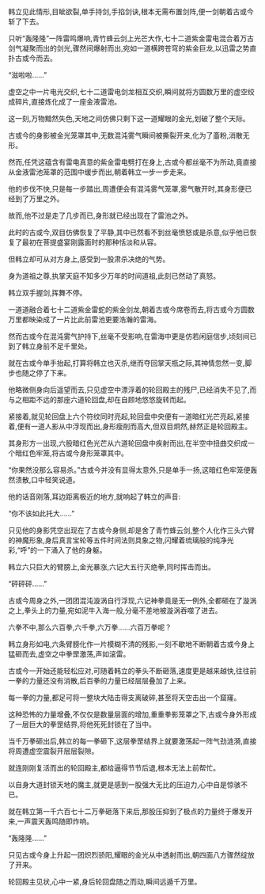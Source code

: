 
韩立见此情形,目眦欲裂,单手持剑,手掐剑诀,根本无需布置剑阵,便一剑朝着古或今斩了下去。

只听“轰隆隆”一阵雷鸣爆响,青竹蜂云剑上光芒大作,七十二道紫金雷电混合着万古剑气凝聚而出的剑光,骤然间爆射而出,宛如一道横跨苍穹的紫金巨龙,以迅雷之势直扑古或今而去。

“滋啦啦……”

虚空之中一片电光交织,七十二道雷电剑龙相互交织,瞬间就将方圆数万里的虚空绞成碎片,直接炼化成了一座金液雷池。

这一刻,万物黯然失色,天地之间仿佛只剩下这一道耀眼的金光,划破了整个天际。

古或今的身影被金光笼罩其中,无数混沌雾气瞬间被撕裂开来,化为了齑粉,消散无形。

然而,任凭这蕴含有雷电真意的紫金雷电劈打在身上,古或今都丝毫不为所动,竟直接从金液雷池笼罩的范围中缓步而出,朝着韩立一步一步走来。

他的步伐不快,只是每一步踏出,周遭便会有混沌雾气笼罩,雾气散开时,其身形便已经到了万里之外。

故而,他不过是走了几步而已,身形就已经出现在了雷池之外。

此时的古或今,双目仿佛恢复了平静,其中已然看不到丝毫愤怒或是杀意,似乎他已恢复了最初在菩提盛宴刚露面时的那种恬淡和从容。

但韩立却可从对方身上,感受到一股肃杀决绝的气势。

身为道祖之尊,执掌天庭不知多少万年的时间道祖,此刻已然动了真怒。

韩立双手握剑,挥舞不停。

一道道融合着七十二道紫金雷蛇的紫金剑龙,朝着古或今席卷而去,将古或今方圆数万里都映染成了一片比此前雷池更要浩瀚的雷海。

然而古或今在混沌雾气护持下,丝毫不受影响,在雷海中更是仿若闲庭信步,顷刻间已到了韩立身前不足千里处。

就在古或今单手抬起,打算将韩立也灭杀,继而夺回掌天瓶之际,其神情忽然一变,脚步也随之停了下来。

他略微侧身向后遥望而去,只见虚空中漂浮着的轮回殿主的残尸,已经消失不见了,而与之相距不远的那座六道轮回盘,却在自顾地悠悠旋转而起。

紧接着,就见轮回盘上六个符纹同时亮起,轮回盘中央便有一道暗红光芒亮起,紧接着,便有一道人影从中浮现而出,身形瘦削而高大,但双目炯然,赫然正是轮回殿主。

其身形方一出现,六股暗红色光芒从六道轮回盘中疾射而出,在半空中扭曲交织成一个暗红色牢笼,将古或今身形笼罩其中。

“你果然没那么容易杀。”古或今并没有显得太意外,只是单手一扬,这暗红色牢笼便轰然溃散,口中轻笑说道。

他的话音刚落,耳边距离极近的地方,就响起了韩立的声音:

“你不该如此托大……”

只见他的身影凭空出现在了古或今身侧,却是舍了青竹蜂云剑,整个人化作三头六臂的神魔形象,身后真言宝轮等五件时间法则具象之物,闪耀着琉璃般的纯净光彩,“呼”的一下涌入了他的身躯。

韩立六只巨大的臂膀上,金光暴涨,六记大五行灭绝拳,同时挥击而出。

“砰砰砰……”

古或今周身之外,一团团混沌漩涡自行浮现,六记神拳竟是无一例外,全都砸在了漩涡之上,拳头上的力量,宛如泥牛入海一般,分毫不差地被漩涡吞噬了进去。

六拳不中,那么六百拳,六千拳,六万拳……六百万拳呢？

韩立身形如电,六条臂膀化作一片模糊不清的残影,一刻不歇地不断朝着古或今身上猛砸而去,虚空之中拳罡激荡,声如滚雷。

古或今一开始还能轻松应对,可随着韩立的拳头不断砸落,速度更是越来越快,往往前一拳的力量还没有消散,后百拳的力量已经层层叠加了上来。

每一拳的力量,都足可将一整块大陆击得支离破碎,甚至将天空击出一个窟窿。

这种恐怖的力量增叠,不仅仅是数量层面的增加,重重拳影笼罩之下,古或今身外形成了一层巨大的拳罡结界,将他死死封锁在了当中。

当千万拳砸出后,韩立的每一拳砸下,这层拳罡结界上就要激荡起一阵气劲涟漪,直接将周遭虚空震裂开层层裂隙。

就连刚刚复活而出的轮回殿主,都给逼得节节后退,根本无法上前帮忙。

以自身大道封锁天地的魔主,就更是感到一股强大无比的压迫力,心中自是惊骇不已。

就在韩立第一千六百七十二万拳砸落下来后,那股压抑到了极点的力量终于爆发开来,一声震天轰鸣随即炸响。

“轰隆隆……”

只见古或今身上升起一团炽烈骄阳,耀眼的金光从中透射而出,朝四面八方骤然绽放了开来。

轮回殿主见状,心中一紧,身后轮回盘随之而动,瞬间远遁千万里。